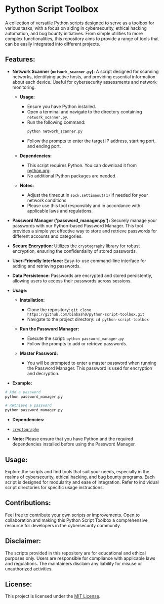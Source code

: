 # Python Script Toolbox

A collection of versatile Python scripts designed to serve as a toolbox for various tasks, with a focus on aiding in cybersecurity, ethical hacking automation, and bug bounty initiatives. From simple utilities to more complex functionalities, this repository aims to provide a range of tools that can be easily integrated into different projects.

## Features:

- **Network Scanner (`network_scanner.py`):** A script designed for scanning networks, identifying active hosts, and providing essential information about each device. Useful for cybersecurity assessments and network monitoring.

  - **Usage:**
    - Ensure you have Python installed.
    - Open a terminal and navigate to the directory containing `network_scanner.py`.
    - Run the following command:
      ```bash
      python network_scanner.py
      ```
    - Follow the prompts to enter the target IP address, starting port, and ending port.

  - **Dependencies:**
    - This script requires Python. You can download it from [python.org](https://www.python.org/downloads/).
    - No additional Python packages are needed.

  - **Notes:**
    - Adjust the timeout in `sock.settimeout(1)` if needed for your network conditions.
    - Please use this tool responsibly and in accordance with applicable laws and regulations.

- **Password Manager ('password_manager.py'):** Securely manage your passwords with our Python-based Password Manager. This tool provides a simple yet effective way to store and retrieve passwords for different accounts and categories.

- **Secure Encryption:** Utilizes the `cryptography` library for robust encryption, ensuring the confidentiality of stored passwords.

- **User-Friendly Interface:** Easy-to-use command-line interface for adding and retrieving passwords.

- **Data Persistence:** Passwords are encrypted and stored persistently, allowing users to access their passwords across sessions.

 - **Usage:**

   - **Installation:**
     - Clone the repository: `git clone https://github.com/binbash0/python-script-toolbox.git`
     - Navigate to the project directory: `cd python-script-toolbox`

   - **Run the Password Manager:**
     - Execute the script: `python password_manager.py`
     - Follow the prompts to add or retrieve passwords.

   - **Master Password:**
     - You will be prompted to enter a master password when running the Password Manager. This password is used for encryption and decryption.

- **Example:**

```bash
# Add a password
python password_manager.py

# Retrieve a password
python password_manager.py
```

- **Dependencies:**
- [`cryptography`](https://cryptography.io/en/latest/)

- **Note:**
Please ensure that you have Python and the required dependencies installed before using the Password Manager.



## Usage:

Explore the scripts and find tools that suit your needs, especially in the realms of cybersecurity, ethical hacking, and bug bounty programs. Each script is designed for modularity and ease of integration. Refer to individual script directories for specific usage instructions.

## Contributions:

Feel free to contribute your own scripts or improvements. Open to collaboration and making this Python Script Toolbox a comprehensive resource for developers in the cybersecurity community.

## Disclaimer:

The scripts provided in this repository are for educational and ethical purposes only. Users are responsible for compliance with applicable laws and regulations. The maintainers disclaim any liability for misuse or unauthorized activities.

## License:

This project is licensed under the [MIT License](LICENSE).
